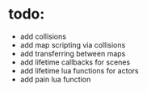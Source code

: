 todo:
===
- add collisions
- add map scripting via collisions
- add transferring between maps
- add lifetime callbacks for scenes
- add lifetime lua functions for actors
- add pain lua function
